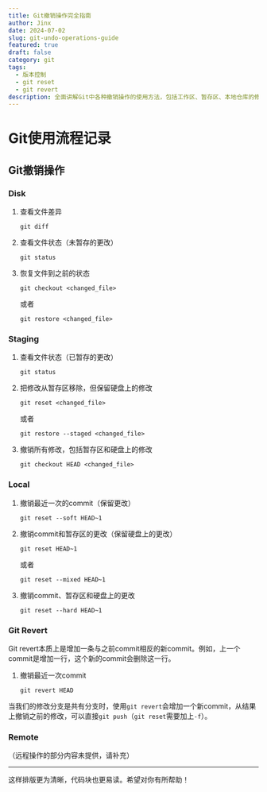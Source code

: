```yaml
---
title: Git撤销操作完全指南
author: Jinx
date: 2024-07-02
slug: git-undo-operations-guide
featured: true
draft: false
category: git
tags:
  - 版本控制
  - git reset
  - git revert
description: 全面讲解Git中各种撤销操作的使用方法，包括工作区、暂存区、本地仓库的修改撤销，以及reset和revert命令的区别与实践
---
```


# Git使用流程记录

## Git撤销操作

### Disk

1. 查看文件差异

   ```shell
   git diff
   ```

2. 查看文件状态（未暂存的更改）

   ```shell
   git status
   ```

3. 恢复文件到之前的状态

   ```shell
   git checkout <changed_file>
   ```

   或者

   ```shell
   git restore <changed_file>
   ```

### Staging

1. 查看文件状态（已暂存的更改）

   ```shell
   git status
   ```

2. 把修改从暂存区移除，但保留硬盘上的修改

   ```shell
   git reset <changed_file>
   ```

   或者

   ```shell
   git restore --staged <changed_file>
   ```

3. 撤销所有修改，包括暂存区和硬盘上的修改

   ```shell
   git checkout HEAD <changed_file>
   ```

### Local

1. 撤销最近一次的commit（保留更改）

   ```shell
   git reset --soft HEAD~1
   ```

2. 撤销commit和暂存区的更改（保留硬盘上的更改）

   ```shell
   git reset HEAD~1
   ```

   或者

   ```shell
   git reset --mixed HEAD~1
   ```

3. 撤销commit、暂存区和硬盘上的更改

   ```shell
   git reset --hard HEAD~1
   ```

### Git Revert

Git revert本质上是增加一条与之前commit相反的新commit。例如，上一个commit是增加一行，这个新的commit会删除这一行。

1. 撤销最近一次commit

   ```shell
   git revert HEAD
   ```

当我们的修改分支是共有分支时，使用`git revert`会增加一个新commit，从结果上撤销之前的修改，可以直接`git push`（`git reset`需要加上`-f`）。

### Remote

（远程操作的部分内容未提供，请补充）

---

这样排版更为清晰，代码块也更易读。希望对你有所帮助！
